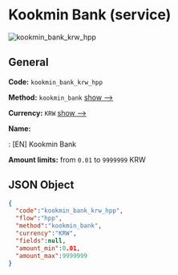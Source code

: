 
# Kookmin Bank (service) 
![kookmin_bank_krw_hpp](https://static.openfintech.io/payment_methods/kookmin_bank_krw_hpp/logo.svg?w=400&c=v0.59.26#w200)  

## General 
 
**Code:** `kookmin_bank_krw_hpp` 
 
**Method:** `kookmin_bank` 
 [show -->](/payment-methods/kookmin_bank/) 
 
**Currency:** `KRW` [show -->](/currencies/KRW/) 
 
**Name:** 
 
:	[EN] Kookmin Bank 
 
**Amount limits:** from `0.01` to `9999999` KRW 

## JSON Object 

```json
{
  "code":"kookmin_bank_krw_hpp",
  "flow":"hpp",
  "method":"kookmin_bank",
  "currency":"KRW",
  "fields":null,
  "amount_min":0.01,
  "amount_max":9999999
}
```  
